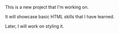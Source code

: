 This is a new project that I'm working on.

It will showcase basic HTML skills that I have learned.

Later, I will work on styling it.
